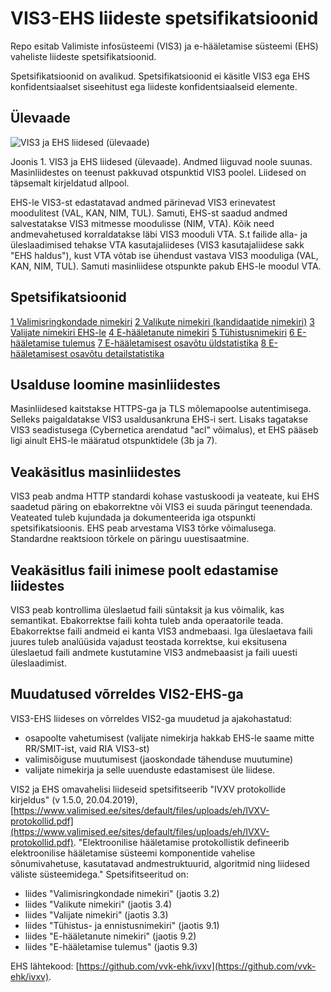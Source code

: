 # VIS3-EHS liideste spetsifikatsioonid

Repo esitab Valimiste infosüsteemi (VIS3) ja e-hääletamise süsteemi (EHS) vaheliste liideste spetsifikatsioonid.

Spetsifikatsioonid on avalikud. Spetsifikatsioonid ei käsitle VIS3 ega EHS
konfidentsiaalset siseehitust ega liideste konfidentsiaalseid elemente.

## Ülevaade

![VIS3 ja EHS liidesed (ülevaade)](../img/Ylevaade.png)

Joonis 1. VIS3 ja EHS liidesed (ülevaade). Andmed liiguvad noole suunas. Masinliidestes on teenust pakkuvad otspunktid VIS3 poolel. Liidesed on täpsemalt kirjeldatud allpool.

EHS-le VIS3-st edastatavad andmed pärinevad VIS3 erinevatest moodulitest (VAL, KAN, NIM, TUL). Samuti, EHS-st saadud andmed salvestatakse VIS3 mitmesse moodulisse (NIM, VTA). Kõik need andmevahetused korraldatakse läbi VIS3 mooduli VTA. S.t failide alla- ja üleslaadimised tehakse VTA kasutajaliideses (VIS3 kasutajaliidese sakk "EHS haldus"), kust VTA võtab ise ühendust vastava VIS3 mooduliga (VAL, KAN, NIM, TUL). Samuti masinliidese otspunkte pakub EHS-le moodul VTA. 

## Spetsifikatsioonid

[1 Valimisringkondade nimekiri](1_Valimisringkondade_nimekiri/SPEC.md)
[2 Valikute nimekiri (kandidaatide nimekiri)](2_Valikute_nimekiri/SPEC.md)
[3 Valijate nimekiri EHS-le](3_Valijate_nimekiri/SPEC.md)
[4 E-hääletanute nimekiri](4_e_haaletanute_nimekiri/SPEC.md)
[5 Tühistusnimekiri](5_Tyhistusnimekiri/SPEC.md)
[6 E-hääletamise tulemus](6_e_haaletamise_tulemus/SPEC.md)
[7 E-hääletamisest osavõtu üldstatistika](7_e_haaletamise_yldstatistika/SPEC.md)
[8 E-hääletamisest osavõtu detailstatistika](8_e_haaletamise_detailstatistika/SPEC.md)


## Usalduse loomine masinliidestes

Masinliidesed kaitstakse HTTPS-ga ja TLS mõlemapoolse autentimisega. Selleks paigaldatakse VIS3 usaldusankruna EHS-i sert. Lisaks tagatakse VIS3 seadistusega (Cybernetica arendatud "acl" võimalus), et EHS pääseb ligi ainult EHS-le määratud otspunktidele (3b ja 7).

## Veakäsitlus masinliidestes

VIS3 peab andma HTTP standardi kohase vastuskoodi ja veateate, kui EHS saadetud päring on ebakorrektne või VIS3 ei suuda päringut teenendada. Veateated tuleb kujundada ja dokumenteerida iga otspunkti spetsifikatsioonis. EHS peab arvestama VIS3 tõrke võimalusega. Standardne reaktsioon tõrkele on päringu uuestisaatmine.

## Veakäsitlus faili inimese poolt edastamise liidestes

VIS3 peab kontrollima üleslaetud faili süntaksit ja kus võimalik, kas semantikat. Ebakorrektse faili kohta tuleb anda operaatorile teada. Ebakorrektse faili andmeid ei kanta VIS3 andmebaasi. Iga üleslaetava faili juures tuleb analüüsida vajadust teostada korrektse, kui eksitusena üleslaetud faili andmete kustutamine VIS3 andmebaasist ja faili uuesti üleslaadimist.

## Muudatused võrreldes VIS2-EHS-ga

VIS3-EHS liideses on võrreldes VIS2-ga muudetud ja ajakohastatud:

- osapoolte vahetumisest (valijate nimekirja hakkab EHS-le saame mitte RR/SMIT-ist, vaid RIA VIS3-st)
- valimisõiguse muutumisest (jaoskondade tähenduse muutumine)
- valijate nimekirja ja selle uuenduste edastamisest üle liidese.

VIS2 ja EHS omavahelisi liideseid spetsifitseerib "IVXV protokollide kirjeldus" (v 1.5.0, 20.04.2019), [https://www.valimised.ee/sites/default/files/uploads/eh/IVXV-protokollid.pdf](https://www.valimised.ee/sites/default/files/uploads/eh/IVXV-protokollid.pdf). "Elektroonilise hääletamise protokollistik defineerib elektroonilise hääletamise süsteemi komponentide vahelise sõnumivahetuse, kasutatavad andmestruktuurid, algoritmid ning liidesed väliste süsteemidega." Spetsifitseeritud on:

- liides "Valimisringkondade nimekiri" (jaotis 3.2)
- liides "Valikute nimekiri" (jaotis 3.4)
- liides "Valijate nimekiri" (jaotis 3.3)
- liides "Tühistus- ja ennistusnimekiri" (jaotis 9.1)
- liides "E-hääletanute nimekiri" (jaotis 9.2)
- liides "E-hääletamise tulemus" (jaotis 9.3)

EHS lähtekood: [https://github.com/vvk-ehk/ivxv](https://github.com/vvk-ehk/ivxv).

